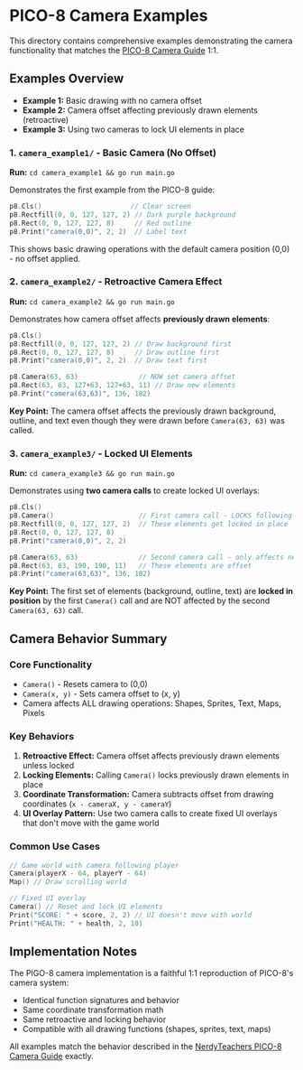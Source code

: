 # PICO-8 Camera Examples

This directory contains comprehensive examples demonstrating the camera functionality that matches the [PICO-8 Camera Guide](https://nerdyteachers.com/PICO-8/Guide/CAMERA) 1:1.

## Examples Overview

- **Example 1:** Basic drawing with no camera offset
- **Example 2:** Camera offset affecting previously drawn elements (retroactive)
- **Example 3:** Using two cameras to lock UI elements in place

### 1. `camera_example1/` - Basic Camera (No Offset)
**Run:** `cd camera_example1 && go run main.go`

Demonstrates the first example from the PICO-8 guide:
```go
p8.Cls()                      // Clear screen
p8.Rectfill(0, 0, 127, 127, 2) // Dark purple background
p8.Rect(0, 0, 127, 127, 8)     // Red outline
p8.Print("camera(0,0)", 2, 2)  // Label text
```

This shows basic drawing operations with the default camera position (0,0) - no offset applied.

### 2. `camera_example2/` - Retroactive Camera Effect
**Run:** `cd camera_example2 && go run main.go`

Demonstrates how camera offset affects **previously drawn elements**:
```go
p8.Cls()
p8.Rectfill(0, 0, 127, 127, 2) // Draw background first
p8.Rect(0, 0, 127, 127, 8)     // Draw outline first
p8.Print("camera(0,0)", 2, 2)  // Draw text first

p8.Camera(63, 63)               // NOW set camera offset
p8.Rect(63, 63, 127+63, 127+63, 11) // Draw new elements
p8.Print("camera(63,63)", 136, 182)
```

**Key Point:** The camera offset affects the previously drawn background, outline, and text even though they were drawn before `Camera(63, 63)` was called.

### 3. `camera_example3/` - Locked UI Elements
**Run:** `cd camera_example3 && go run main.go`

Demonstrates using **two camera calls** to create locked UI overlays:
```go
p8.Cls()
p8.Camera()                     // First camera call - LOCKS following elements
p8.Rectfill(0, 0, 127, 127, 2)  // These elements get locked in place
p8.Rect(0, 0, 127, 127, 8)      
p8.Print("camera(0,0)", 2, 2)   

p8.Camera(63, 63)               // Second camera call - only affects new elements
p8.Rect(63, 63, 190, 190, 11)   // These elements are offset
p8.Print("camera(63,63)", 136, 182)
```

**Key Point:** The first set of elements (background, outline, text) are **locked in position** by the first `Camera()` call and are NOT affected by the second `Camera(63, 63)` call.

## Camera Behavior Summary

### Core Functionality
- `Camera()` - Resets camera to (0,0)
- `Camera(x, y)` - Sets camera offset to (x, y)
- Camera affects ALL drawing operations: Shapes, Sprites, Text, Maps, Pixels

### Key Behaviors
1. **Retroactive Effect:** Camera offset affects previously drawn elements unless locked
2. **Locking Elements:** Calling `Camera()` locks previously drawn elements in place
3. **Coordinate Transformation:** Camera subtracts offset from drawing coordinates (`x - cameraX, y - cameraY`)
4. **UI Overlay Pattern:** Use two camera calls to create fixed UI overlays that don't move with the game world

### Common Use Cases
```go
// Game world with camera following player
Camera(playerX - 64, playerY - 64)
Map() // Draw scrolling world

// Fixed UI overlay
Camera() // Reset and lock UI elements
Print("SCORE: " + score, 2, 2) // UI doesn't move with world
Print("HEALTH: " + health, 2, 10)
```

## Implementation Notes

The PIGO-8 camera implementation is a faithful 1:1 reproduction of PICO-8's camera system:
- Identical function signatures and behavior
- Same coordinate transformation math
- Same retroactive and locking behavior
- Compatible with all drawing functions (shapes, sprites, text, maps)

All examples match the behavior described in the [NerdyTeachers PICO-8 Camera Guide](https://nerdyteachers.com/PICO-8/Guide/CAMERA) exactly.
